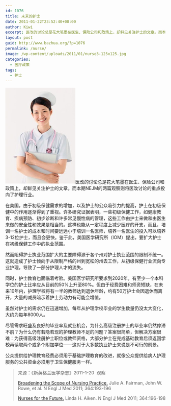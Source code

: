 ```yaml
---
id: 1076
title: 未来的护士
date: 2011-01-22T23:52:40+00:00
author: Kiwi
excerpt: 医改的讨论总是花大笔墨在医生、保险公司和政策上，却鲜见关注护士的文章。而本期NEJM的两篇观察则将目光投向了护理行业。
layout: post
guid: http://www.bazhua.org/?p=1076
permalink: /nurse/
image: /wp-content/uploads/2011/01/nurse3-125x125.jpg
categories:
  - 医疗政策
tags:
  - 护士
---
```

[<img class="alignright size-medium wp-image-1077" title="nurse" src="/wp-content/uploads/2011/01/nurse-220x300.jpg" alt="" width="220" height="300" />](/wp-content/uploads/2011/01/nurse.jpg)医改的讨论总是花大笔墨在医生、保险公司和政策上，却鲜见关注护士的文章。而本期NEJM的两篇观察则将医改讨论的重点投向了护理行业。

在美国，由于初级保健需求的增加，以及护士的公众吸引力的提高，护士在初级保健中的作用逐渐得到了重视。许多研究证据表明，一些初级保健工作，如健康教育、疾病预防、初步诊断和许多常见慢性病的管理，这些工作由护士来做和由医生来做的安全性和效果是相当的。这样也能从一定程度上减少医疗的开支，而且，培训一名护士的成本和时间要远远小于培训一名医师，培养一名医生的投入可以培养3-12位护士，而且会更快。鉴于此，美国医学研究所（IOM）提出，要扩大护士在初级保健工作中的执业范围。

然而阻碍护士执业范围扩大的主要障碍源于各个州对护士执业范围的限制不统一。这就造成了护士倾向于从限制严格的州到宽松的州去工作，从初级保健行业流向专业护理，导致了一部分护理人才的流失。

同时，护士教育也面临着考验。美国医学研究所要求到2020年，有至少一个本科学位的护士比率应从目前的50%上升至80%。但由于经费困难和师资短缺，在未来10年内，护理学校将有一半的教师达到退休年龄，约有50万护士会因退休而离开，大量的减员暗示着护士劳动力有可能会增值。

虽然对护士的需求仍在迅速增加，每年从护理学校毕业的学生数量仍没太大变化，大约为每年8000人。

尽管需求旺盛及良好的毕业率及就业机会，为什么高级注册护士的毕业率仍然停滞不前？为什么仍有若隐若现的护理教师不足的问题？答案很简单，但解决方案很难：为获得高级注册护士职位或教师资格，大部分护士在完成基础教育后须返回学校再读取两个或多个附加学位——这对于大多数执业护士来说是不可行的前景。

公众提供给护理教育经费必须用于基础护理教育的改进，就像公众提供给病人护理服务的公共资金必须用于卫生保健服务一样。

> 来源：《新英格兰医学杂志》2011-1-20  观察
> 
> <a href="http://www.nejm.org/doi/full/10.1056/NEJMp1012121" target="_self">Broadening the Scope of Nursing Practice.</a> Julie A. Fairman, John W. Rowe, et al. N Engl J Med 2011; 364:193-196
> 
> <a href="http://www.nejm.org/doi/full/10.1056/NEJMp1011639" target="_self">Nurses for the Future.</a> Linda H. Aiken. N Engl J Med 2011; 364:196-198
